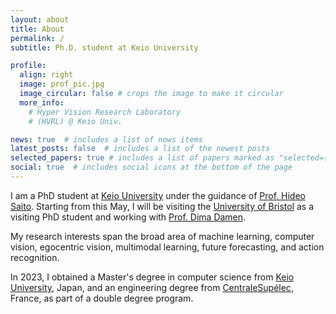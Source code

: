 ```yaml
---
layout: about
title: About
permalink: /
subtitle: Ph.D. student at Keio University

profile:
  align: right
  image: prof_pic.jpg
  image_circular: false # crops the image to make it circular
  more_info: 
    # Hyper Vision Research Laboratory
    # (HVRL) @ Keio Univ.

news: true  # includes a list of news items
latest_posts: false  # includes a list of the newest posts
selected_papers: true # includes a list of papers marked as "selected={true}"
social: true  # includes social icons at the bottom of the page
---
```


<!-- Write your biography here. Tell the world about yourself. Link to your favorite [subreddit](http://reddit.com). You can put a picture in, too. The code is already in, just name your picture `prof_pic.jpg` and put it in the `img/` folder.

Put your address / P.O. box / other info right below your picture. You can also disable any of these elements by editing `profile` property of the YAML header of your `_pages/about.md`. Edit `_bibliography/papers.bib` and Jekyll will render your [publications page](/al-folio/publications/) automatically.

Link to your social media connections, too. This theme is set up to use [Font Awesome icons](https://fontawesome.com/) and [Academicons](https://jpswalsh.github.io/academicons/), like the ones below. Add your Facebook, Twitter, LinkedIn, Google Scholar, or just disable all of them. -->

I am a PhD student at [Keio University](http://www.hvrl.ics.keio.ac.jp/) under the guidance of [Prof. Hideo Saito](https://scholar.google.co.jp/citations?user=JU9x-bcAAAAJ&hl=en&oi=ao). Starting from this May, I will be visiting the [University of Bristol](https://uob-mavi.github.io/people/) as a visiting PhD student and working with [Prof. Dima Damen](https://dimadamen.github.io/).

My research interests span the broad area of machine learning, computer vision, egocentric vision, multimodal learning, future forecasting, and action recognition.

In 2023, I obtained a Master's degree in computer science from [Keio University](https://www.keio.ac.jp/en/), Japan, and an engineering degree from [CentraleSupélec](https://www.centralesupelec.fr/en), France, as part of a double degree program.
